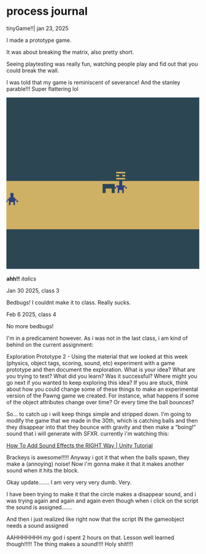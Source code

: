 # process journal

tinyGame!!| jan 23, 2025

I made a prototype game.

It was about breaking the matrix, also pretty short.

Seeing playtesting was really fun, watching people play and fid out that you could break the wall. 

I was told that my game is reminiscent of severance! And the stanley parable!!! Super flattering lol

![check it out](media/image.png)

**ahh!!**
_italics_

Jan 30 2025, class 3

Bedbugs! I couldnt make it to class. Really sucks.

Feb 6 2025, class 4

No more bedbugs!

I'm in a predicament however. As i was not in the last class, i am kind of behind on the current assignment:

Exploration Prototype 2 - Using the material that we looked at this week (physics, object tags, scoring, sound, etc) experiment with a game prototype and then document the exploration. What is your idea? What are you trying to test? What did you learn? Was it successful? Where might you go next if you wanted to keep exploring this idea? If you are stuck, think about how you could change some of these things to make an experimental version of the Pawng game we created. For instance, what happens if some of the object attributes change over time? Or every time the ball bounces?

So… to catch up i will keep things simple and stripped down. I'm going to modify the game that we made in the 30th, which is catching balls and then they disappear into that they bounce with gravity and then make a “boing!” sound that i will generate with SFXR. currently i'm watching this:

[How To Add Sound Effects the RIGHT Way | Unity Tutorial](https://www.youtube.com/watch?v=6OT43pvUyfY)

Brackeys is awesome!!!!! Anyway i got it that when the balls spawn, they make a (annoying) noise! Now i'm gonna make it that it makes another sound when it hits the block.

Okay update……. I am very very very dumb. Very. 

I have been trying to make it that the circle makes a disappear sound, and i was trying again and again and again even though when i click on the script the sound is assigned…….

And then i just realized like right now that the script IN the gameobject needs a sound assigned 

AAHHHHHHH my god i spent 2 hours on that. Lesson well learned though!!!!! The thing makes a sound!!!! Holy shit!!!!


